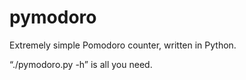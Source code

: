 pymodoro
========

Extremely simple Pomodoro counter, written in Python.

“./pymodoro.py -h” is all you need.
